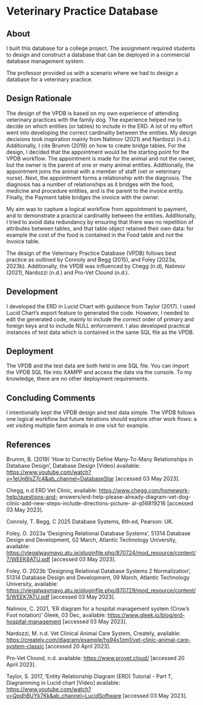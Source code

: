 # Veterinary Practice Database 
## About 
I built this database for a college project. The assignment required students to design and construct a database that can be deployed in a commercial database management system. 

The professor provided us with a scenario where we had to design a database for a veterinary practice.

## Design Rationale
The design of the VPDB is based on my own experience of attending veterinary practices with the family dog. The experience helped me to decide on which entities (or tables) to include in the ERD. A lot of my effort went into developing the correct cardinality between the entities. My design decisions took inspiration mainly from Nalimov (2021) and Nardozzi (n.d.). Additionally, I cite Brumm (2019) on how to create bridge tables.
For the design, I decided that the appointment would be the starting point for the VPDB workflow. The appointment is made for the animal and not the owner, but the owner is the parent of one or many animal entities. Additionally, the appointment joins the animal with a member of staff (vet or veterinary nurse). Next, the appointment forms a relationship with the diagnosis. The diagnosis has a number of relationships as it bridges with the food, medicine and procedure entities, and is the parent to the invoice entity. Finally, the Payment table bridges the invoice with the owner.

My aim was to capture a logical workflow from appointment to payment, and to demonstrate a practical cardinality between the entities. Additionally, I tried to avoid data redundancy by ensuring that there was no repetition of attributes between tables, and that table object retained their own data: for example the cost of the food is contained in the Food table and not the Invoice table.

The design of the Veterinary Practice Database (VPDB) follows best practice as outlined by Connoly and Begg (2015), and Foley (2023a, 2023b). Additionally, the VPDB was influenced by Chegg (n.d), Nalimov (2021), Nardozzi (n.d.) and Pro-Vet Clound (n.d.).


## Development
I developed the ERD in Lucid Chart with guidance from Taylor (2017). I used Lucid Chart’s export feature to generated the code. However, I needed to edit the generated code, mainly to include the correct order of primary and foreign keys and to include NULL enforcement. I also developed practical instances of test data which is contained in the same SQL file as the VPDB.

## Deployment
The VPDB and the test data are both held in one SQL file. You can import the VPDB SQL file into XAMPP and access the data via the console. To my knowledge, there are no other deployment requirements.

## Concluding Comments
I intentionally kept the VPDB design and test data simple. The VPDB follows one logical workflow but future iterations should explore other work flows: a vet visiting multiple farm animals in one visit for example.

## References
Brumm, B. (2019) ‘How to Correctly Define Many-To-Many Relationships in Database Design’, Database Design [Video] available: https://www.youtube.com/watch?v=1eUn6lsZ7c4&ab_channel=DatabaseStar [accessed 03 May 2023].

Chegg, n.d ERD Vet Clinic, available: https://www.chegg.com/homework-help/questions-and- answers/erd-help-please-already-diagram-vet-dog-clinic-add-new-steps-include-directions-picture- al-q56819216 [accessed 03 May 2023].

Connoly, T. Begg, C 2025 Database Systems, 6th ed, Pearson: UK.

Foley, O. 2023a ‘Designing Relational Database Systems’, 51314 Database Design and Development, 02 March, Atlantic Technology University, available: https://vlegalwaymayo.atu.ie/pluginfile.php/870724/mod_resource/content/7/WEEK6ATU.pdf [accessed 03 May 2023].

Foley, O. 2023b ‘Designing Relational Database Systems 2 Normalization’, 51314 Database Design and Development, 09 March, Atlantic Technology University, available: https://vlegalwaymayo.atu.ie/pluginfile.php/870729/mod_resource/content/5/WEEK7ATU.pdf [accessed 03 May 2023].

Nalimov, C. 2021, ‘ER diagram for a hospital management system (Crow’s Foot notation)’ Gleek, 03 Dec, available: https://www.gleek.io/blog/erd-hospital-management [accessed 03 May 2023].

Nardozzi, M. n.d. Vet Clinical Animal Care System, Creately, available: https://creately.com/diagram/example/hs94s1zm1/vet-clinic-animal-care-system-classic [accessed 20 April 2023].

Pro-Vet Clound, n.d. available: https://www.provet.cloud/ [accessed 20 April 2023].

Taylor, S. 2017, ‘Entity Relationship Diagram (ERD) Tutorial - Part 1’, Diagramming in Lucid chart [Video] available: https://www.youtube.com/watch?v=QpdhBUYk7Kk&ab_channel=LucidSoftware [accessed 03 May 2023].
